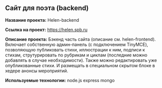 ## Сайт для поэта (backend)

**Название проекта:** Helen-backend

**Ссылка на проект:** https://helen.spb.ru

**Описание проекта:** Бэкенд часть сайта (описание см. helen-frontend). Включает собственную админ-панель (с подключением TinyMCE), позволяющую публиковать стихи, иллюстрации к ним, подписи к стихам, струтурировать по рубрикам и циклам (последние можно добавлять в случае необходимости). Также можно редактировать уже опубликованные стихи. И размещать в специальном скрытом блоке в хедере анонсы мероприятий.

**Используемые технологии:** node.js express mongo
